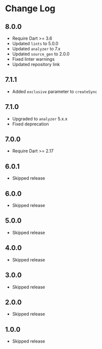 # Change Log

## 8.0.0

* Require Dart >= 3.6
* Updated `lints` to 5.0.0
* Updated `analyzer` to 7.x
* Updated `source_gen` to 2.0.0
* Fixed linter warnings
* Updated repository link

## 7.1.1

* Added `exclusive` parameter to `createSync`

## 7.1.0

* Upgraded to `analyzer` 5.x.x
* Fixed deprecation

## 7.0.0

* Require Dart >= 2.17

## 6.0.1

* Skipped release

## 6.0.0

* Skipped release

## 5.0.0

* Skipped release

## 4.0.0

* Skipped release

## 3.0.0

* Skipped release

## 2.0.0

* Skipped release

## 1.0.0

* Skipped release
